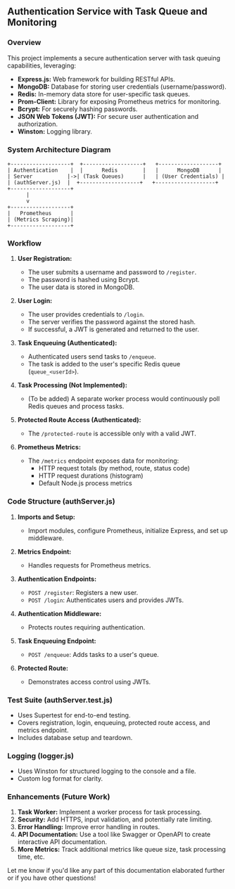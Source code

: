 ## Authentication Service with Task Queue and Monitoring

### Overview

This project implements a secure authentication server with task queuing capabilities, leveraging:

- **Express.js:** Web framework for building RESTful APIs.
- **MongoDB:** Database for storing user credentials (username/password).
- **Redis:** In-memory data store for user-specific task queues.
- **Prom-Client:** Library for exposing Prometheus metrics for monitoring.
- **Bcrypt:** For securely hashing passwords.
- **JSON Web Tokens (JWT):** For secure user authentication and authorization.
- **Winston:** Logging library.

### System Architecture Diagram

```
+-------------------+  +-------------------+   +-------------------+
| Authentication    |  |      Redis        |   |      MongoDB      |
| Server           |->| (Task Queues)      |   | (User Credentials) |
| (authServer.js)  |  +-------------------+   +-------------------+
+-------------------+
      |
      v
+-------------------+
|   Prometheus      |
| (Metrics Scraping)|
+-------------------+
```

### Workflow

1. **User Registration:**

   - The user submits a username and password to `/register`.
   - The password is hashed using Bcrypt.
   - The user data is stored in MongoDB.

2. **User Login:**

   - The user provides credentials to `/login`.
   - The server verifies the password against the stored hash.
   - If successful, a JWT is generated and returned to the user.

3. **Task Enqueuing (Authenticated):**

   - Authenticated users send tasks to `/enqueue`.
   - The task is added to the user's specific Redis queue (`queue_<userId>`).

4. **Task Processing (Not Implemented):**

   - (To be added) A separate worker process would continuously poll Redis queues and process tasks.

5. **Protected Route Access (Authenticated):**

   - The `/protected-route` is accessible only with a valid JWT.

6. **Prometheus Metrics:**
   - The `/metrics` endpoint exposes data for monitoring:
     - HTTP request totals (by method, route, status code)
     - HTTP request durations (histogram)
     - Default Node.js process metrics

### Code Structure (authServer.js)

1. **Imports and Setup:**

   - Import modules, configure Prometheus, initialize Express, and set up middleware.

2. **Metrics Endpoint:**

   - Handles requests for Prometheus metrics.

3. **Authentication Endpoints:**

   - `POST /register`: Registers a new user.
   - `POST /login`: Authenticates users and provides JWTs.

4. **Authentication Middleware:**

   - Protects routes requiring authentication.

5. **Task Enqueuing Endpoint:**

   - `POST /enqueue`: Adds tasks to a user's queue.

6. **Protected Route:**
   - Demonstrates access control using JWTs.

### Test Suite (authServer.test.js)

- Uses Supertest for end-to-end testing.
- Covers registration, login, enqueuing, protected route access, and metrics endpoint.
- Includes database setup and teardown.

### Logging (logger.js)

- Uses Winston for structured logging to the console and a file.
- Custom log format for clarity.

### Enhancements (Future Work)

1. **Task Worker:** Implement a worker process for task processing.
2. **Security:** Add HTTPS, input validation, and potentially rate limiting.
3. **Error Handling:** Improve error handling in routes.
4. **API Documentation:** Use a tool like Swagger or OpenAPI to create interactive API documentation.
5. **More Metrics:** Track additional metrics like queue size, task processing time, etc.

Let me know if you'd like any part of this documentation elaborated further or if you have other questions!
